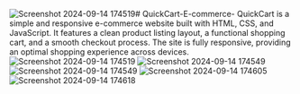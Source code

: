 ![Screenshot 2024-09-14 174519](https://github.com/user-attachments/assets/9e225c80-2b74-422b-9b31-c71ca94c9672)# QuickCart-E-commerce-
QuickCart is a simple and responsive e-commerce website built with HTML, CSS, and JavaScript. It features a clean product listing layout, a functional shopping cart, and a smooth checkout process. The site is fully responsive, providing an optimal shopping experience across devices.
![Screenshot 2024-09-14 174519](https://github.com/user-attachments/assets/5a689b36-e4ab-49fa-ab66-fc3124c2d890)
![Screenshot 2024-09-14 174549](https://github.com/user-attachments/assets/c622f103-4c80-4e7a-997c-0663c3ccfa7d)
![Screenshot 2024-09-14 174549](https://github.com/user-attachments/assets/8c43382c-27d4-45fc-a649-d3990a03cb13)
![Screenshot 2024-09-14 174605](https://github.com/user-attachments/assets/512cf648-6cec-427d-a3b7-13ba7cd48580)
![Screenshot 2024-09-14 174618](https://github.com/user-attachments/assets/812a657a-b0c3-4069-a281-fe0f46e9b624)
